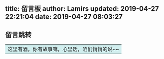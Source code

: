 title: 留言板
author: Lamirs
updated: 2019-04-27 22:21:04
date: 2019-04-27 08:03:27
---
## 留言跳转

<table><tr><td bgcolor=#D1EEEE>这里有酒，你有故事嘛，心里话，咱们悄悄的说~~</td></tr></table>